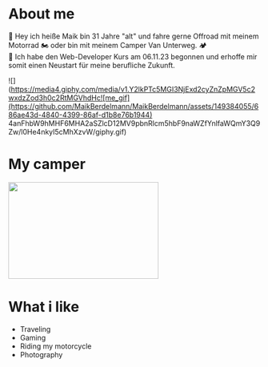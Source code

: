# About me

🤙 Hey ich heiße Maik bin 31 Jahre "alt" und fahre gerne Offroad mit meinem Motorrad 🏍️ oder bin mit meinem Camper Van Unterweg. 🏕️  
🤖 Ich habe den Web-Developer Kurs am 06.11.23 begonnen und erhoffe mir somit einen Neustart für meine berufliche Zukunft.

![](https://media4.giphy.com/media/v1.Y2lkPTc5MGI3NjExd2cyZnZpMGV5c2wxdzZod3h0c2RtMGVhdHc![me_gif](https://github.com/MaikBerdelmann/MaikBerdelmann/assets/149384055/686ae43d-4840-4399-86af-d1b8e76b1944)
4anFhbW9hMHF6MHA2aSZlcD12MV9pbnRlcm5hbF9naWZfYnlfaWQmY3Q9Zw/l0He4nkyI5cMhXzvW/giphy.gif)

# My camper
<img src="https://github.com/MaikBerdelmann/MaikBerdelmann/assets/149384055/058598cb-a215-43e4-8da5-ab72f56d9d31" width="300" height="193"> 


# What i like


- Traveling
- Gaming
- Riding my motorcycle
- Photography                                   
